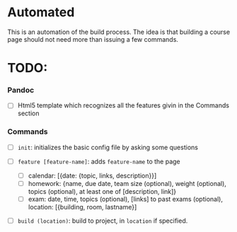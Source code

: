 # Automated

This is an automation of the build process. The idea is that building a course page should
not need more than issuing a few commands.

# TODO:

### Pandoc

- [ ] Html5 template which recognizes all the features givin in the Commands section
### Commands

- [ ] `init`: initializes the basic config file by asking some questions
- [ ] `feature [feature-name]`: adds `feature-name` to the page
  - [ ] calendar: [{date: {topic, links, description}}] 
  - [ ] homework: {name, due date, team size (optional), weight (optional), topics (optional), at least one of [description, link]}  
  - [ ] exam: date, time, topics (optional), [links] to past exams (optional), location: [{building, room, lastname}]
- [ ] `build (location)`: build to project, in `location` if specified.



